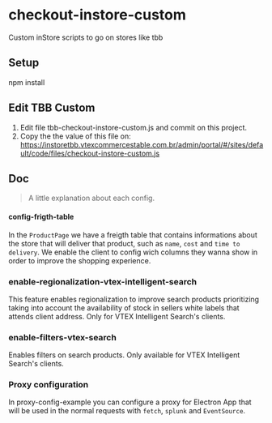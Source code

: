 # checkout-instore-custom

Custom inStore scripts to go on stores like tbb

## Setup

npm install

## Edit TBB Custom

1. Edit file tbb-checkout-instore-custom.js and commit on this project.
2. Copy the the value of this file on: https://instoretbb.vtexcommercestable.com.br/admin/portal/#/sites/default/code/files/checkout-instore-custom.js

## Doc

> A little explanation about each config.

#### config-frigth-table

In the `ProductPage` we have a freigth table that contains informations about the store that will deliver that product, such as `name`, `cost` and `time to delivery`. We enable the client to config wich columns they wanna show in order to improve the shopping experience.

### enable-regionalization-vtex-intelligent-search

This feature enables regionalization to improve search products prioritizing taking into account the availability of stock in sellers white labels that attends client address.
Only for VTEX Intelligent Search's clients.

### enable-filters-vtex-search

Enables filters on search products. Only available for VTEX Intelligent Search's clients.


### Proxy configuration

In proxy-config-example you can configure a proxy for Electron App that will be used in the normal requests with `fetch`, `splunk` and `EventSource`.
